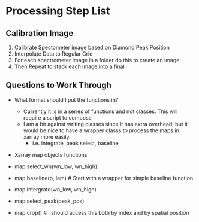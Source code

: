 # Processing Step List



## Calibration Image
1) Calibrate Spectometer image based on Diamond Peak Position 
2) Interpolate Data to Regular Grid
3) For each spectrometer Image in a folder do this to create an image
4) Then Repeat to stack each image into a final 


## Questions to Work Through
- What format should I put the functions in?
  - Currently it is in a series of functions and not classes. This will require a script to compose 
  - I am a bit against writing classes since it has extra overhead, but it would be nice to have a wrapper classs  to process the maps in xarray more easily. 
    - i.e. integrate, peak select, baseline,  

- Xarray map objects functions
- map.select_wn(wn_low, wn_high)
- map.baseline(p, lam) # Start with a wrapper for simple baseline function
- map.intergrate(wn_low, wn_high)
- map.select_peak(peak_pos)
- map.crop() # I should access this both by index and by spatial position

